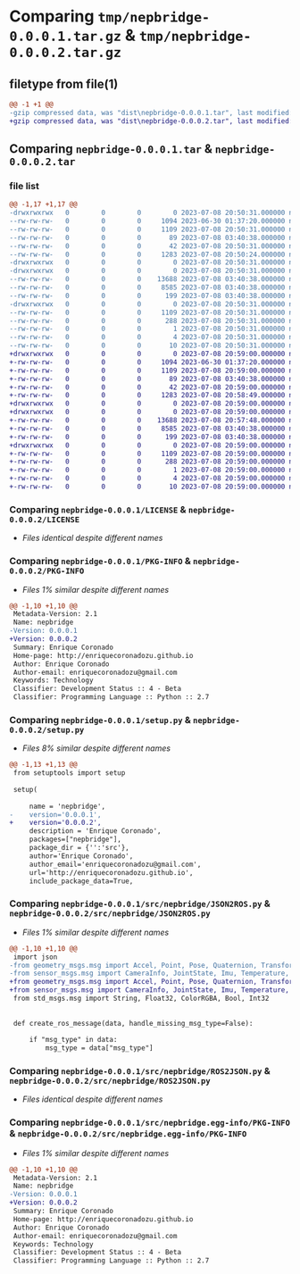 # Comparing `tmp/nepbridge-0.0.0.1.tar.gz` & `tmp/nepbridge-0.0.0.2.tar.gz`

## filetype from file(1)

```diff
@@ -1 +1 @@
-gzip compressed data, was "dist\nepbridge-0.0.0.1.tar", last modified: Sat Jul  8 20:50:31 2023, max compression
+gzip compressed data, was "dist\nepbridge-0.0.0.2.tar", last modified: Sat Jul  8 20:59:00 2023, max compression
```

## Comparing `nepbridge-0.0.0.1.tar` & `nepbridge-0.0.0.2.tar`

### file list

```diff
@@ -1,17 +1,17 @@
-drwxrwxrwx   0        0        0        0 2023-07-08 20:50:31.000000 nepbridge-0.0.0.1/
--rw-rw-rw-   0        0        0     1094 2023-06-30 01:37:20.000000 nepbridge-0.0.0.1/LICENSE
--rw-rw-rw-   0        0        0     1109 2023-07-08 20:50:31.000000 nepbridge-0.0.0.1/PKG-INFO
--rw-rw-rw-   0        0        0       89 2023-07-08 03:40:38.000000 nepbridge-0.0.0.1/README.md
--rw-rw-rw-   0        0        0       42 2023-07-08 20:50:31.000000 nepbridge-0.0.0.1/setup.cfg
--rw-rw-rw-   0        0        0     1283 2023-07-08 20:50:24.000000 nepbridge-0.0.0.1/setup.py
-drwxrwxrwx   0        0        0        0 2023-07-08 20:50:31.000000 nepbridge-0.0.0.1/src/
-drwxrwxrwx   0        0        0        0 2023-07-08 20:50:31.000000 nepbridge-0.0.0.1/src/nepbridge/
--rw-rw-rw-   0        0        0    13688 2023-07-08 03:40:38.000000 nepbridge-0.0.0.1/src/nepbridge/JSON2ROS.py
--rw-rw-rw-   0        0        0     8585 2023-07-08 03:40:38.000000 nepbridge-0.0.0.1/src/nepbridge/ROS2JSON.py
--rw-rw-rw-   0        0        0      199 2023-07-08 03:40:38.000000 nepbridge-0.0.0.1/src/nepbridge/__init__.py
-drwxrwxrwx   0        0        0        0 2023-07-08 20:50:31.000000 nepbridge-0.0.0.1/src/nepbridge.egg-info/
--rw-rw-rw-   0        0        0     1109 2023-07-08 20:50:31.000000 nepbridge-0.0.0.1/src/nepbridge.egg-info/PKG-INFO
--rw-rw-rw-   0        0        0      288 2023-07-08 20:50:31.000000 nepbridge-0.0.0.1/src/nepbridge.egg-info/SOURCES.txt
--rw-rw-rw-   0        0        0        1 2023-07-08 20:50:31.000000 nepbridge-0.0.0.1/src/nepbridge.egg-info/dependency_links.txt
--rw-rw-rw-   0        0        0        4 2023-07-08 20:50:31.000000 nepbridge-0.0.0.1/src/nepbridge.egg-info/requires.txt
--rw-rw-rw-   0        0        0       10 2023-07-08 20:50:31.000000 nepbridge-0.0.0.1/src/nepbridge.egg-info/top_level.txt
+drwxrwxrwx   0        0        0        0 2023-07-08 20:59:00.000000 nepbridge-0.0.0.2/
+-rw-rw-rw-   0        0        0     1094 2023-06-30 01:37:20.000000 nepbridge-0.0.0.2/LICENSE
+-rw-rw-rw-   0        0        0     1109 2023-07-08 20:59:00.000000 nepbridge-0.0.0.2/PKG-INFO
+-rw-rw-rw-   0        0        0       89 2023-07-08 03:40:38.000000 nepbridge-0.0.0.2/README.md
+-rw-rw-rw-   0        0        0       42 2023-07-08 20:59:00.000000 nepbridge-0.0.0.2/setup.cfg
+-rw-rw-rw-   0        0        0     1283 2023-07-08 20:58:49.000000 nepbridge-0.0.0.2/setup.py
+drwxrwxrwx   0        0        0        0 2023-07-08 20:59:00.000000 nepbridge-0.0.0.2/src/
+drwxrwxrwx   0        0        0        0 2023-07-08 20:59:00.000000 nepbridge-0.0.0.2/src/nepbridge/
+-rw-rw-rw-   0        0        0    13688 2023-07-08 20:57:48.000000 nepbridge-0.0.0.2/src/nepbridge/JSON2ROS.py
+-rw-rw-rw-   0        0        0     8585 2023-07-08 03:40:38.000000 nepbridge-0.0.0.2/src/nepbridge/ROS2JSON.py
+-rw-rw-rw-   0        0        0      199 2023-07-08 03:40:38.000000 nepbridge-0.0.0.2/src/nepbridge/__init__.py
+drwxrwxrwx   0        0        0        0 2023-07-08 20:59:00.000000 nepbridge-0.0.0.2/src/nepbridge.egg-info/
+-rw-rw-rw-   0        0        0     1109 2023-07-08 20:59:00.000000 nepbridge-0.0.0.2/src/nepbridge.egg-info/PKG-INFO
+-rw-rw-rw-   0        0        0      288 2023-07-08 20:59:00.000000 nepbridge-0.0.0.2/src/nepbridge.egg-info/SOURCES.txt
+-rw-rw-rw-   0        0        0        1 2023-07-08 20:59:00.000000 nepbridge-0.0.0.2/src/nepbridge.egg-info/dependency_links.txt
+-rw-rw-rw-   0        0        0        4 2023-07-08 20:59:00.000000 nepbridge-0.0.0.2/src/nepbridge.egg-info/requires.txt
+-rw-rw-rw-   0        0        0       10 2023-07-08 20:59:00.000000 nepbridge-0.0.0.2/src/nepbridge.egg-info/top_level.txt
```

### Comparing `nepbridge-0.0.0.1/LICENSE` & `nepbridge-0.0.0.2/LICENSE`

 * *Files identical despite different names*

### Comparing `nepbridge-0.0.0.1/PKG-INFO` & `nepbridge-0.0.0.2/PKG-INFO`

 * *Files 1% similar despite different names*

```diff
@@ -1,10 +1,10 @@
 Metadata-Version: 2.1
 Name: nepbridge
-Version: 0.0.0.1
+Version: 0.0.0.2
 Summary: Enrique Coronado
 Home-page: http://enriquecoronadozu.github.io
 Author: Enrique Coronado
 Author-email: enriquecoronadozu@gmail.com
 Keywords: Technology
 Classifier: Development Status :: 4 - Beta
 Classifier: Programming Language :: Python :: 2.7
```

### Comparing `nepbridge-0.0.0.1/setup.py` & `nepbridge-0.0.0.2/setup.py`

 * *Files 8% similar despite different names*

```diff
@@ -1,13 +1,13 @@
 from setuptools import setup
 
 setup(
 
     name = 'nepbridge', 
-    version='0.0.0.1',
+    version='0.0.0.2',
     description = 'Enrique Coronado',
     packages=["nepbridge"],
     package_dir = {'':'src'},
     author='Enrique Coronado',
     author_email='enriquecoronadozu@gmail.com',
     url='http://enriquecoronadozu.github.io',
     include_package_data=True,
```

### Comparing `nepbridge-0.0.0.1/src/nepbridge/JSON2ROS.py` & `nepbridge-0.0.0.2/src/nepbridge/JSON2ROS.py`

 * *Files 1% similar despite different names*

```diff
@@ -1,10 +1,10 @@
 import json
-from geometry_msgs.msg import Accel, Point, Pose, Quaternion, Transform, Twist, Vector3, Wrench, Point32, ChannelFloat32
-from sensor_msgs.msg import CameraInfo, JointState, Imu, Temperature, PointCloud
+from geometry_msgs.msg import Accel, Point, Pose, Quaternion, Transform, Twist, Vector3, Wrench, Point32
+from sensor_msgs.msg import CameraInfo, JointState, Imu, Temperature, PointCloud, ChannelFloat32
 from std_msgs.msg import String, Float32, ColorRGBA, Bool, Int32
 
 
 def create_ros_message(data, handle_missing_msg_type=False):
 
     if "msg_type" in data:
         msg_type = data["msg_type"]
```

### Comparing `nepbridge-0.0.0.1/src/nepbridge/ROS2JSON.py` & `nepbridge-0.0.0.2/src/nepbridge/ROS2JSON.py`

 * *Files identical despite different names*

### Comparing `nepbridge-0.0.0.1/src/nepbridge.egg-info/PKG-INFO` & `nepbridge-0.0.0.2/src/nepbridge.egg-info/PKG-INFO`

 * *Files 1% similar despite different names*

```diff
@@ -1,10 +1,10 @@
 Metadata-Version: 2.1
 Name: nepbridge
-Version: 0.0.0.1
+Version: 0.0.0.2
 Summary: Enrique Coronado
 Home-page: http://enriquecoronadozu.github.io
 Author: Enrique Coronado
 Author-email: enriquecoronadozu@gmail.com
 Keywords: Technology
 Classifier: Development Status :: 4 - Beta
 Classifier: Programming Language :: Python :: 2.7
```

